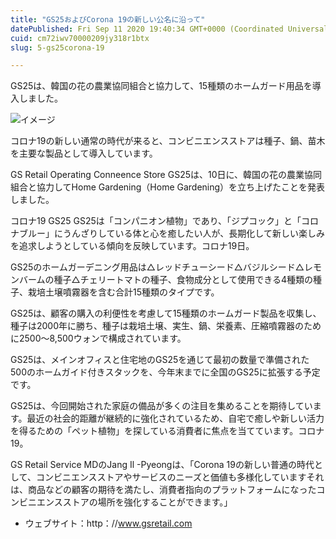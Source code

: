 ```yaml
---
title: "GS25およびCorona 19の新しい公名に沿って"
datePublished: Fri Sep 11 2020 19:40:34 GMT+0000 (Coordinated Universal Time)
cuid: cm72iwv70000209jy318r1btx
slug: 5-gs25corona-19

---
```



GS25は、韓国の花の農業協同組合と協力して、15種類のホームガード用品を導入しました。

![イメージ](https://cdn.hashnode.com/res/hashnode/image/upload/v1739401783150/9de07075-9520-4bb7-b03e-4fa2d1effcad.jpeg)

コロナ19の新しい通常の時代が来ると、コンビニエンスストアは種子、鍋、苗木を主要な製品として導入しています。

GS Retail Operating Conneence Store GS25は、10日に、韓国の花の農業協同組合と協力してHome Gardening（Home Gardening）を立ち上げたことを発表しました。

コロナ19 GS25 GS25は「コンパニオン植物」であり、「ジプコック」と「コロナブルー」にうんざりしている体と心を癒したい人が、長期化して新しい楽しみを追求しようとしている傾向を反映しています。コロナ19日。

GS25のホームガーデニング用品は△レッドチューシード△バジルシード△レモンバームの種子△チェリートマトの種子、食物成分として使用できる4種類の種子、栽培土壌噴霧器を含む合計15種類のタイプです。

GS25は、顧客の購入の利便性を考慮して15種類のホームガード製品を収集し、種子は2000年に勝ち、種子は栽培土壌、実生、鍋、栄養素、圧縮噴霧器のために2500〜8,500ウォンで構成されています。

GS25は、メインオフィスと住宅地のGS25を通じて最初の数量で準備された500のホームガイド付きスタックを、今年末までに全国のGS25に拡張する予定です。

GS25は、今回開始された家庭の備品が多くの注目を集めることを期待しています。最近の社会的距離が継続的に強化されているため、自宅で癒しや新しい活力を得るための「ペット植物」を探している消費者に焦点を当てています。コロナ19。

GS Retail Service MDのJang Il -Pyeongは、「Corona 19の新しい普通の時代として、コンビニエンスストアやサービスのニーズと価値も多様化していますそれは、商品などの顧客の期待を満たし、消費者指向のプラットフォームになったコンビニエンスストアの場所を強化することができます。」

- ウェブサイト：http：//www.gsretail.com